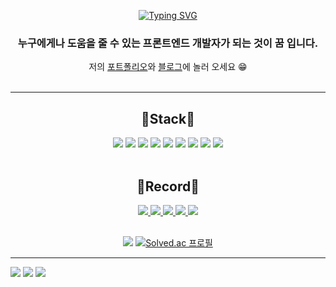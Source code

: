 <br><br>
<div align=center>

[![Typing SVG](https://readme-typing-svg.demolab.com?font=Fira+Code&size=25&pause=1000&color=4D5AF7&center=true&vCenter=true&width=435&lines=Hello%F0%9F%91%8B++I'm+Huiseong.;Front-End+Developer+%E2%9D%A3;Web+Developer+%E2%9D%A3;%F0%9F%8F%AB+BSSM+3)](https://git.io/typing-svg)
### 누구에게나 도움을 줄 수 있는 프론트엔드 개발자가 되는 것이 **꿈** 입니다.

저의 [포트폴리오](https://wandering-confidence-5d5.notion.site/8ddc897fb4ac456b902e4b576fa3fe75?pvs=4)와 [블로그](https://huise0ng.tistory.com/)에 놀러 오세요 😁
<br><br>
</div>

---

<div align=center>
<h2>🔨Stack🔨</h2>
<img src="https://img.shields.io/badge/C-A8B9CC?style=flat-square&logo=c&logoColor=white"/>
<img src="https://img.shields.io/badge/C++-00599C?style=flat-square&logo=cplusplus&logoColor=white"/>
<img src="https://img.shields.io/badge/Python-3776AB?style=flat-square&logo=python&logoColor=white"/>
<img src="https://img.shields.io/badge/Html5-E34F26?style=flat-square&logo=html5&logoColor=white"/>
<img src="https://img.shields.io/badge/CSS3-1572B6?style=flat-square&logo=css3&logoColor=white"/>
<img src="https://img.shields.io/badge/Sass-CC6699?style=flat-square&logo=sass&logoColor=white"/>
<img src="https://img.shields.io/badge/Javascript-F7DF1E?style=flat-square&logo=javascript&logoColor=white"/>
<img src="https://img.shields.io/badge/React-61DAFB?style=flat-square&logo=react&logoColor=white"/>
<img src="https://img.shields.io/badge/Oracle-F80000?style=flat-square&logo=oracle&logoColor=white"/>
<br><br>
<h2>💫Record💫</h2>
<a href="https://github.com/huise0ng"><img src="https://img.shields.io/badge/Github-181717?style=flat-square&logo=github&logoColor=white"/>
<a href="https://huise0ng.tistory.com/"><img src="https://img.shields.io/badge/Tistory-000000?style=flat-square&logo=tistory&logoColor=white"/>
<a href="https://www.notion.so/8ddc897fb4ac456b902e4b576fa3fe75?pvs=4"><img src="https://img.shields.io/badge/Notion-000000?style=flat-square&logo=notion&logoColor=white"/>
<img src="https://img.shields.io/badge/huiseong2785@naver.com-03C75A?style=flat-square&logo=naver&logoColor=white"/>
<a href="https://www.instagram.com/huise0ng/"><img src="https://img.shields.io/badge/instagram-E4405F?style=flat-square&logo=instagram&logoColor=white"/>
<br><br>

<a href="https://hits.seeyoufarm.com"><img src="https://hits.seeyoufarm.com/api/count/incr/badge.svg?url=https%3A%2F%2Fgithub.com%2Fhuise0ng&count_bg=%23FFC2CA&title_bg=%23555555&icon=github.svg&icon_color=%23E7E7E7&title=Github&edge_flat=false"/></a>
[![Solved.ac
프로필](http://mazassumnida.wtf/api/mini/generate_badge?boj=huiseong2785)](https://solved.ac/huiseong2785)
</div>

---

![](http://github-profile-summary-cards.vercel.app/api/cards/profile-details?username=huise0ng&theme=default)
![](http://github-profile-summary-cards.vercel.app/api/cards/repos-per-language?username=huise0ng&theme=default)
![](http://github-profile-summary-cards.vercel.app/api/cards/stats?username=huise0ng&theme=default)
    
